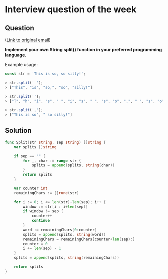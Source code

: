 # Interview question of the week

## Question

([Link to original email](https://buttondown.com/cassidoo/archive/happiness-makes-up-in-height-for-what-it-lacks-in/))

**Implement your own String split() function in your preferred programming
language.**

Example usage:

```js
const str = 'This is so, so silly!';

> str.split(' ');
> ["This", "is", "so,", "so", "silly!"]

> str.split('');
> ["T", "h", "i", "s", " ", "i", "s", " ", "s", "o", ",", " ", "s", "o", " ", "s", "i", "l", "l", "y", "!"]

> str.split(',');
> ["This is so", " so silly!"]
```

## Solution

```go
func Split(str string, sep string) []string {
    var splits []string

    if sep == "" {
        for _, char := range str {
            splits = append(splits, string(char))
        }
        return splits
    }

    var counter int
    remainingChars := []rune(str)

    for i := 0; i <= len(str)-len(sep); i++ {
        window := str[i : i+len(sep)]
        if window != sep {
            counter++
            continue
        }
        word := remainingChars[0:counter]
        splits = append(splits, string(word))
        remainingChars = remainingChars[counter+len(sep):]
        counter = 0
        i += len(sep) - 1
    }
    splits = append(splits, string(remainingChars))

    return splits
}
```
